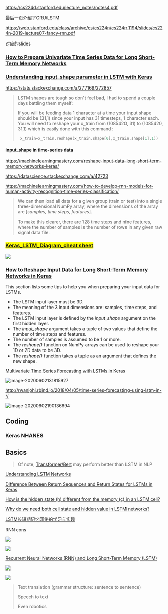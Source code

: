 https://cs224d.stanford.edu/lecture_notes/notes4.pdf

最后一页介绍了GRU/LSTM

https://web.stanford.edu/class/archive/cs/cs224n/cs224n.1194/slides/cs224n-2019-lecture07-fancy-rnn.pdf

对应的slides

### [How to Prepare Univariate Time Series Data for Long Short-Term Memory Networks](https://machinelearningmastery.com/prepare-univariate-time-series-data-long-short-term-memory-networks/)

### [Understanding input_shape parameter in LSTM with Keras](https://stats.stackexchange.com/questions/274478/understanding-input-shape-parameter-in-lstm-with-keras)

https://stats.stackexchange.com/a/277169/272857

> LSTM shapes are tough so don't feel bad, I had to spend a couple days battling them myself:
> 
> If you will be feeding data 1 character at a time your input shape should be (31,1) since your input has 31 timesteps, 1 character each. You will need to reshape your x_train from (1085420, 31) to (1085420, 31,1) which is easily done with this command :
> 
> ```python
>  x_train=x_train.reshape(x_train.shape[0],x_train.shape[1],1))
> ```

#### input_shape in time-series data

https://machinelearningmastery.com/reshape-input-data-long-short-term-memory-networks-keras/

https://datascience.stackexchange.com/a/42723

https://machinelearningmastery.com/how-to-develop-rnn-models-for-human-activity-recognition-time-series-classification/

> We can then load all data for a given group (train or test) into a single three-dimensional NumPy array, where the dimensions of the array are [*samples, time steps, features*].
> 
> To make this clearer, there are 128 time steps and nine features, where the number of samples is the number of rows in any given raw signal data file.

### <mark>[Keras_LSTM_Diagram_cheat sheet](https://github.com/MohammadFneish7/Keras_LSTM_Diagram)</mark>

![](https://github.com/MohammadFneish7/Keras_LSTM_Diagram/raw/master/LSTM_keras_model.bmp)

### [How to Reshape Input Data for Long Short-Term Memory Networks in Keras](https://machinelearningmastery.com/reshape-input-data-long-short-term-memory-networks-keras/)

This section lists some tips to help you when preparing your input data for LSTMs.

- The LSTM input layer must be 3D.
- The meaning of the 3 input dimensions are: samples, time steps, and features.
- The LSTM input layer is defined by the *input_shape* argument on the first hidden layer.
- The *input_shape* argument takes a tuple of two values that define the number of time steps and features.
- The number of samples is assumed to be 1 or more.
- The *reshape()* function on NumPy arrays can be used to reshape your 1D or 2D data to be 3D.
- The *reshape()* function takes a tuple as an argument that defines the new shape.

[Multivariate Time Series Forecasting with LSTMs in Keras](https://machinelearningmastery.com/multivariate-time-series-forecasting-lstms-keras/)

![image-20200602131815927](https://i.loli.net/2020/06/03/AuTXCnypDs1Vmd9.png)

http://rwanjohi.rbind.io/2018/04/05/time-series-forecasting-using-lstm-in-r/

![image-20200602190136694](https://i.loli.net/2020/06/03/5vuL2BaTJDIReqo.png)

## Coding

### Keras NHANES

## Basics

> Of note, [Transformer/Bert](https://mp.weixin.qq.com/s?__biz=MzIyNjM2MzQyNg==&mid=2247488025&idx=1&sn=761b97bb22440741cc6341bf8e437ee8&chksm=e870c354df074a423a65da7b96744cc5b2a25dce619313b506c056a7444d0afc327d8e4ccb5b&mpshare=1&scene=1&srcid=&sharer_sharetime=1577292019089&sharer_shareid=54d7b6bf73b347d381a7bff3f78b99d1&key=d2b333b7fb0e2b74d40f2fd3dc4778a9d57b0f5bc5fb440d1a5938d940588c4f147b5e2b4804d228481fa50be5982449d350781b531bd2619fba011353d2000cd1caa760e4791fbd01d0fc4c2728a27f&ascene=1&uin=NzA3NTE3MTMz&devicetype=Windows+10&version=62070158&lang=en&exportkey=A1O%2BtbThynNesxsMZgt9z0U%3D&pass_ticket=HdMLvtsUXrpjxTMvYQpJFkvsMYM5Q%2Fpxqp%2FBI9freoHRVqnDOq%2BgXtQa7mz52LbH) may perform better than LSTM in NLP

[Understanding LSTM Networks](http://colah.github.io/posts/2015-08-Understanding-LSTMs/)

[Difference Between Return Sequences and Return States for LSTMs in Keras](https://machinelearningmastery.com/return-sequences-and-return-states-for-lstms-in-keras/)

[How is the hidden state (h) different from the memory (c) in an LSTM cell?](https://www.quora.com/How-is-the-hidden-state-h-different-from-the-memory-c-in-an-LSTM-cell)

[Why do we need both cell state and hidden value in LSTM networks?](https://stats.stackexchange.com/a/388954)

[LSTM长短期记忆网络的学习与实现](https://www.youtube.com/watch?v=EC3SvfW0Z_A)

RNN cons

![](https://i.loli.net/2019/12/29/FOubR9P7oAyEe8T.png)

![](https://i.loli.net/2019/12/29/D38bPEdL49eUcBn.png)

[Recurrent Neural Networks (RNN) and Long Short-Term Memory (LSTM)](https://www.youtube.com/watch?v=WCUNPb-5EYI)

![](https://i.loli.net/2019/12/17/NbyUuoOf4ApE2HT.png)

![](https://i.loli.net/2019/12/18/dBM69qkuSZLtPOy.png)

> Text translation (grammar structure: sentence to sentence)
> 
> Speech to text
> 
> Even robotics 
